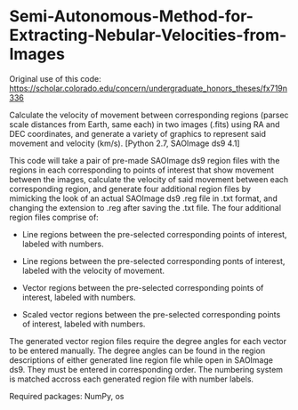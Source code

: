 # Semi-Autonomous-Method-for-Extracting-Nebular-Velocities-from-Images

Original use of this code: https://scholar.colorado.edu/concern/undergraduate_honors_theses/fx719n336

Calculate the velocity of movement between corresponding regions (parsec scale distances from Earth, same each) in two images (.fits) using RA and DEC coordinates, and generate a variety of graphics to represent said movement and velocity (km/s). [Python 2.7, SAOImage ds9 4.1]


This code will take a pair of pre-made SAOImage ds9 region files with the regions in each corresponding to points of interest that show movement between the images, calculate the velocity of said movement between each corresponding region, and generate four additional region files by mimicking the look of an actual SAOImage ds9 .reg file in .txt format, and changing the extension to .reg after saving the .txt file. 
The four additional region files comprise of:

 - Line regions between the pre-selected corresponding points of interest, labeled with numbers.
  
 - Line regions between the pre-selected corresponding ponts of interest, labeled with the velocity of movement.
  
 - Vector regions between the pre-selected corresponding points of interest, labeled with numbers.
  
 - Scaled vector regions between the pre-selected corresponding points of interest, labeled with numbers.  
  
The generated vector region files require the degree angles for each vector to be entered manually. The degree angles can be found in the region descriptions of either generated line region file while open in SAOImage ds9. They must be entered in corresponding order. The numbering system is matched accross each generated region file with number labels.


Required packages: NumPy, os

